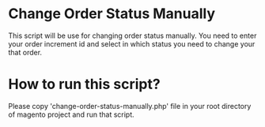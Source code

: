 # Change Order Status Manually
This script will be use for changing order status manually.
You need to enter your order increment id and select in which status you need to change your that order.

# How to run this script?
Please copy 'change-order-status-manually.php' file in your root directory of magento project and run that script.
